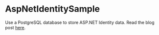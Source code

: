 # AspNetIdentitySample

Use a PostgreSQL database to store ASP.NET Identity data.  Read the blog post <a href="https://salmanalibanani.com/2020/10/21/storing-identity-data-for-an-asp.net-core-application-in-a-postgresql-database/">here</a>.
